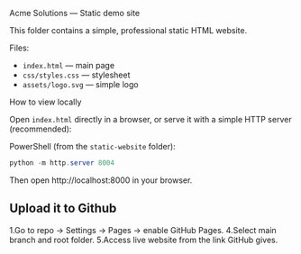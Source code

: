 Acme Solutions — Static demo site

This folder contains a simple, professional static HTML website.

Files:
- `index.html` — main page
- `css/styles.css` — stylesheet
- `assets/logo.svg` — simple logo

How to view locally

Open `index.html` directly in a browser, or serve it with a simple HTTP server (recommended):

PowerShell (from the `static-website` folder):

```powershell
python -m http.server 8004
```

Then open http://localhost:8000 in your browser.

## Upload it to Github
1.Go to repo → Settings → Pages → enable GitHub Pages.
4.Select main branch and root folder.
5.Access live website from the link GitHub gives.
